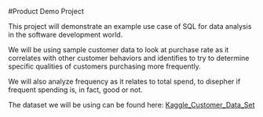 #Product Demo Project

This project will demonstrate an example use case of SQL for data analysis in the software development world.

We will be using sample customer data to look at purchase rate as it correlates with other customer behaviors and identifies to try to determine specific qualities of customers purchasing more frequently.

We will also analyze frequency as it relates to total spend, to disepher if frequent spending is, in fact, good or not.

The dataset we will be using can be found here: [Kaggle_Customer_Data_Set](https://www.kaggle.com/datasets/uom190346a/e-commerce-customer-behavior-dataset?resource=download)

